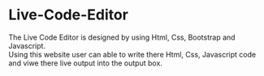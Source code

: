 # Live-Code-Editor
The Live Code Editor is designed by using Html, Css, Bootstrap and Javascript.<br>
Using this website user can able to write there Html, Css, Javascript code and viwe there live output into the output box. 

